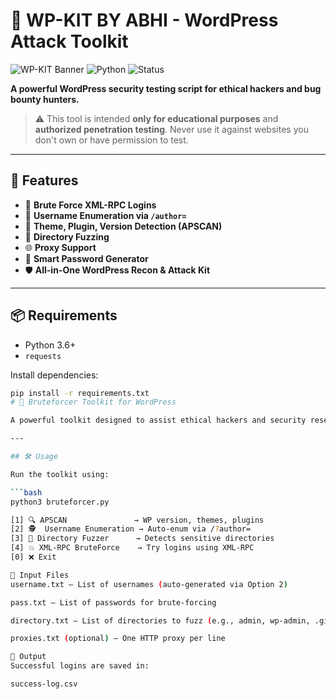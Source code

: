 # 🔐 WP-KIT BY ABHI - WordPress Attack Toolkit

![WP-KIT Banner](https://img.shields.io/badge/Author-Abhijith%20MR-purple?style=for-the-badge)
![Python](https://img.shields.io/badge/Python-3.6%2B-blue?style=for-the-badge)
![Status](https://img.shields.io/badge/Status-Active-success?style=for-the-badge)

**A powerful WordPress security testing script for ethical hackers and bug bounty hunters.**

> ⚠️ This tool is intended **only for educational purposes** and **authorized penetration testing**. Never use it against websites you don't own or have permission to test.

---

## 🚀 Features

- 🎯 **Brute Force XML-RPC Logins**
- 👤 **Username Enumeration via `/author=`**
- 🎨 **Theme, Plugin, Version Detection (APSCAN)**
- 📁 **Directory Fuzzing**
- 🌐 **Proxy Support**
- 🧠 **Smart Password Generator**
- 🛡️ **All-in-One WordPress Recon & Attack Kit**

---

## 📦 Requirements

- Python 3.6+
- `requests`

Install dependencies:
```bash
pip install -r requirements.txt
# 🔐 Bruteforcer Toolkit for WordPress

A powerful toolkit designed to assist ethical hackers and security researchers in enumerating and testing WordPress installations. Includes automatic scanning, user enumeration, directory fuzzing, and brute-force login via XML-RPC.

---

## 🛠️ Usage

Run the toolkit using:

```bash
python3 bruteforcer.py

[1] 🔍 APSCAN               → WP version, themes, plugins
[2] 🕵️  Username Enumeration → Auto-enum via /?author=
[3] 📁 Directory Fuzzer      → Detects sensitive directories
[4] 💥 XML-RPC BruteForce    → Try logins using XML-RPC
[0] ❌ Exit

📁 Input Files
username.txt – List of usernames (auto-generated via Option 2)

pass.txt – List of passwords for brute-forcing

directory.txt – List of directories to fuzz (e.g., admin, wp-admin, .git)

proxies.txt (optional) – One HTTP proxy per line

📄 Output
Successful logins are saved in:

success-log.csv

